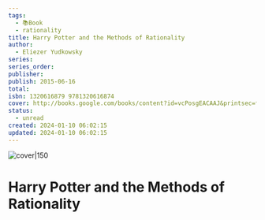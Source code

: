 ```yaml
---
tags:
  - 📚Book
  - rationality
title: Harry Potter and the Methods of Rationality
author:
  - Eliezer Yudkowsky
series: 
series_order: 
publisher: 
publish: 2015-06-16
total: 
isbn: 1320616879 9781320616874
cover: http://books.google.com/books/content?id=vcPosgEACAAJ&printsec=frontcover&img=1&zoom=1&source=gbs_api
status:
  - unread
created: 2024-01-10 06:02:15
updated: 2024-01-10 06:02:15
---
```


![cover|150](http://books.google.com/books/content?id=vcPosgEACAAJ&printsec=frontcover&img=1&zoom=1&source=gbs_api)

# Harry Potter and the Methods of Rationality